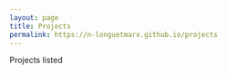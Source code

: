 ```yaml
---
layout: page
title: Projects
permalink: https://n-longuetmarx.github.io/projects
---
```



Projects listed
